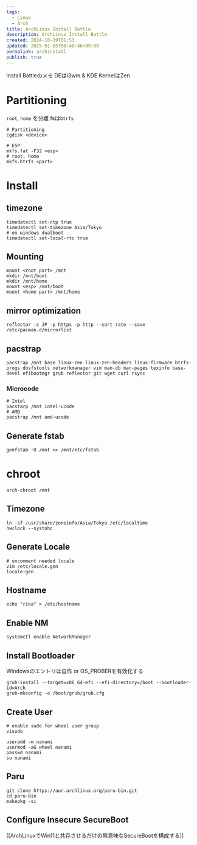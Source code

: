 ```yaml
---
tags:
  - Linux
  - Arch
title: ArchLinux Install Battle
description: ArchLinux Install Battle
created: 2024-10-19T01:53
updated: 2025-01-05T00:40:46+09:00
permalink: archinstall
publish: true
---
```


Install Battleのメモ
DEはi3wm & KDE
KernelはZen

# Partitioning

`root`, `home` を分離
fsは`btrfs`

```
# Partitioning
cgdisk <device>

# ESP
mkfs.fat -F32 <esp>
# root, home
mkfs.btrfs <part>
```

# Install

## timezone

```
timedatectl set-ntp true
timedatectl set-timezone Asia/Tokyo
# on windows dualboot
timedatectl set-local-rtc true
```

## Mounting

```
mount <root part> /mnt
mkdir /mnt/boot
mkdir /mnt/home
mount <esp> /mnt/boot
mount <home part> /mnt/home
```

## mirror optimization

```
reflector -c JP -p https -p http --sort rate --save /etc/pacman.d/mirrorlist
```

## pacstrap

```
pacstrap /mnt base linux-zen linux-zen-headers linux-firmware btrfs-progs dosfstools networkmanager vim man-db man-pages texinfo base-devel efibootmgr grub reflector git wget curl rsync
```

### Microcode

```
# Intel
pacstarp /mnt intel-ucode
# AMD
pacstrap /mnt amd-ucode
```

## Generate fstab

```
genfstab -U /mnt >> /mnt/etc/fstab
```

# chroot

```
arch-chroot /mnt
```

## Timezone

```
ln -sf /usr/share/zoneinfo/Asia/Tokyo /etc/localtime
hwclock --systohc
```

## Generate Locale

```
# uncomment needed locale
vim /etc/locale.gen
locale-gen
```

## Hostname

```
echo "rika" > /etc/hostname
```

## Enable NM

```
systemctl enable NetworkManager
```

## Install Bootloader

Windowsのエントリは自作 or OS_PROBERを有効化する

```
grub-install --target=x86_64-efi --efi-directory=/boot --bootloader-id=Arch
grub-mkconfig -o /boot/grub/grub.cfg
```

## Create User

```
# enable sudo for wheel user group
visudo

useradd -m nanami
usermod -aG wheel nanami
passwd nanami
su nanami
```

## Paru

```
git clone https://aur.archlinux.org/paru-bin.git
cd paru-bin
makepkg -si
```

## Configure Insecure SecureBoot

[[ArchLinuxでWin11と共存させるだけの無意味なSecureBootを構成する]]
